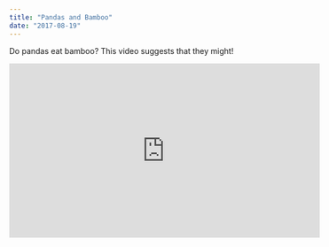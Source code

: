```yaml
---
title: "Pandas and Bamboo"
date: "2017-08-19"
---
```


Do pandas eat bamboo? This video suggests that they might!

<iframe width="560" height="315" src="https://www.youtube.com/embed/Tish3KkNnLc" frameborder="0" allowfullscreen></iframe>